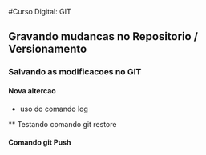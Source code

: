 #Curso Digital: GIT

## Gravando mudancas no Repositorio / Versionamento

### Salvando as modificacoes no GIT 

#### Nova altercao 

* uso do comando log 

** Testando comando git restore

#### Comando git Push